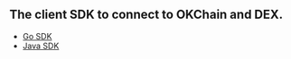 ## The client SDK to connect to OKChain and DEX. 

* [Go SDK](sdk/go-sdk.md)
* [Java SDK](sdk/java-sdk.md)
